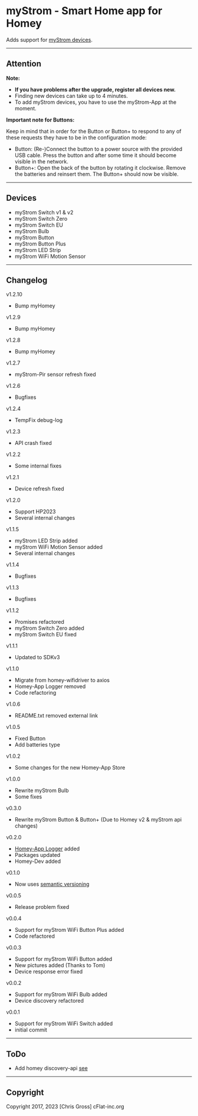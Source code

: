 # myStrom - Smart Home app for Homey

Adds support for [myStrom devices](https://mystrom.ch/smart-home/).

---

## Attention

**Note:**

* **If you have problems after the upgrade, register all devices new.**
* Finding new devices can take up to 4 minutes.
* To add myStrom devices, you have to use the myStrom-App at the moment.

**Important note for Buttons:**

Keep in mind that in order for the Button or Button+ to respond to any of these requests they have to be in the configuration mode:

* Button: (Re-)Connect the button to a power source with the provided USB cable. Press the button and after some time it should become visible in the network.
* Button+: Open the back of the button by rotating it clockwise. Remove the batteries and reinsert them. The Button+ should now be visible.

---

## Devices

* myStrom Switch v1 & v2        
* myStrom Switch Zero           
* myStrom Switch EU             
* myStrom Bulb                  
* myStrom Button                
* myStrom Button Plus           
* myStrom LED Strip             
* myStrom WiFi Motion Sensor    

---

## Changelog

v1.2.10

* Bump myHomey

v1.2.9

* Bump myHomey

v1.2.8

* Bump myHomey
  
v1.2.7

* myStrom-Pir sensor refresh fixed

v1.2.6

* Bugfixes

v1.2.4

* TempFix debug-log

v1.2.3

* API crash fixed

v1.2.2

* Some internal fixes

v1.2.1

* Device refresh fixed

v1.2.0

* Support HP2023
* Several internal changes

v1.1.5

* myStrom LED Strip added            
* myStrom WiFi Motion Sensor added
* Several internal changes

v1.1.4

* Bugfixes

v1.1.3

* Bugfixes

v1.1.2

* Promises refactored
* myStrom Switch Zero added
* myStrom Switch EU fixed

v1.1.1

* Updated to SDKv3

v1.1.0

* Migrate from homey-wifidriver to axios
* Homey-App Logger removed
* Code refactoring

v1.0.6

* README.txt removed external link

v1.0.5

* Fixed Button
* Add batteries type

v1.0.2

* Some changes for the new Homey-App Store

v1.0.0

* Rewrite myStrom Bulb
* Some fixes

v0.3.0

* Rewrite myStrom Button & Button+ (Due to Homey v2 & myStrom api changes)

v0.2.0

* [Homey-App Logger](https://community.athom.com/t/how-to-integrate-a-homey-app-logger-to-your-app-for-a-simple-global-logger-in-homey) added
* Packages updated
* Homey-Dev added

v0.1.0

* Now uses [semantic versioning](https://semver.org/)

v0.0.5

* Release problem fixed

v0.0.4

* Support for myStrom WiFi Button Plus added
* Code refactored

v0.0.3

* Support for myStrom WiFi Button added
* New pictures added (Thanks to Tom)
* Device response error fixed

v0.0.2

* Support for myStrom WiFi Bulb added
* Device discovery refactored

v0.0.1

* Support for myStrom WiFi Switch added
* initial commit

---

## ToDo

* Add homey discovery-api [see](https://github.com/rkokkelk/com.jreenen.homeyharmonyhub/blob/master/lib/discovery.js)

---

## Copyright

Copyright 2017, 2023 [Chris Gross] cFlat-inc.org
